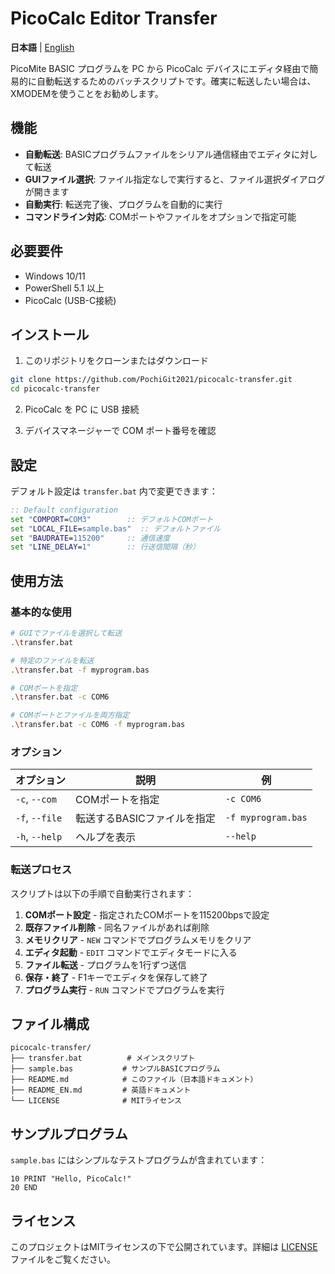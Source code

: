 # PicoCalc Editor Transfer

**日本語** | [English](README_EN.md)

PicoMite BASIC プログラムを PC から PicoCalc デバイスにエディタ経由で簡易的に自動転送するためのバッチスクリプトです。確実に転送したい場合は、XMODEMを使うことをお勧めします。

## 機能

- **自動転送**: BASICプログラムファイルをシリアル通信経由でエディタに対して転送
- **GUIファイル選択**: ファイル指定なしで実行すると、ファイル選択ダイアログが開きます
- **自動実行**: 転送完了後、プログラムを自動的に実行
- **コマンドライン対応**: COMポートやファイルをオプションで指定可能

## 必要要件

- Windows 10/11
- PowerShell 5.1 以上
- PicoCalc (USB-C接続)

## インストール

1. このリポジトリをクローンまたはダウンロード
```bash
git clone https://github.com/PochiGit2021/picocalc-transfer.git
cd picocalc-transfer
```

2. PicoCalc を PC に USB 接続

3. デバイスマネージャーで COM ポート番号を確認

## 設定

デフォルト設定は `transfer.bat` 内で変更できます：

```bat
:: Default configuration
set "COMPORT=COM3"        :: デフォルトCOMポート
set "LOCAL_FILE=sample.bas"  :: デフォルトファイル
set "BAUDRATE=115200"     :: 通信速度
set "LINE_DELAY=1"        :: 行送信間隔（秒）
```


## 使用方法

### 基本的な使用

```bash
# GUIでファイルを選択して転送
.\transfer.bat

# 特定のファイルを転送
.\transfer.bat -f myprogram.bas

# COMポートを指定
.\transfer.bat -c COM6

# COMポートとファイルを両方指定
.\transfer.bat -c COM6 -f myprogram.bas
```

### オプション

| オプション | 説明 | 例 |
|------------|------|-----|
| `-c`, `--com` | COMポートを指定 | `-c COM6` |
| `-f`, `--file` | 転送するBASICファイルを指定 | `-f myprogram.bas` |
| `-h`, `--help` | ヘルプを表示 | `--help` |

### 転送プロセス

スクリプトは以下の手順で自動実行されます：

1. **COMポート設定** - 指定されたCOMポートを115200bpsで設定
2. **既存ファイル削除** - 同名ファイルがあれば削除
3. **メモリクリア** - `NEW` コマンドでプログラムメモリをクリア
4. **エディタ起動** - `EDIT` コマンドでエディタモードに入る
5. **ファイル転送** - プログラムを1行ずつ送信
6. **保存・終了** - F1キーでエディタを保存して終了
7. **プログラム実行** - `RUN` コマンドでプログラムを実行

## ファイル構成

```
picocalc-transfer/
├── transfer.bat          # メインスクリプト
├── sample.bas           # サンプルBASICプログラム
├── README.md            # このファイル（日本語ドキュメント）
├── README_EN.md         # 英語ドキュメント
└── LICENSE              # MITライセンス
```

## サンプルプログラム

`sample.bas` にはシンプルなテストプログラムが含まれています：

```basic
10 PRINT "Hello, PicoCalc!"
20 END
```

## ライセンス

このプロジェクトはMITライセンスの下で公開されています。詳細は [LICENSE](LICENSE) ファイルをご覧ください。